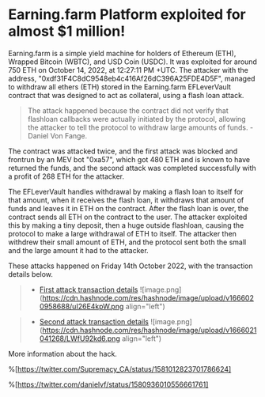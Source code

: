 # Earning.farm Platform exploited for almost  $1 million!

Earning.farm is a simple yield machine for holders of Ethereum (ETH), Wrapped Bitcoin (WBTC), and USD Coin (USDC). It was exploited for around 750 ETH on October 14, 2022, at 12:27:11 PM +UTC.
The attacker with the address, "0xdf31F4C8dC9548eb4c416Af26dC396A25FDE4D5F", managed to withdraw all ethers (ETH) stored in the Earning.farm EFLeverVault contract that was designed to act as collateral, using a flash loan attack.

>The attack happened because the contract did not verify that flashloan callbacks were actually initiated by the protocol, allowing the attacker to tell the protocol to withdraw large amounts of funds. -Daniel Von Fange.

The contract was attacked twice, and the first attack was blocked and frontrun by an MEV bot "0xa57", which got 480 ETH and is known to have returned the funds, and the second attack was completed successfully with a profit of 268 ETH for the attacker.

The EFLeverVault handles withdrawal by making a flash loan to itself for that amount, when it receives the flash loan, it withdraws that amount of funds and leaves it in ETH on the contract. After the flash loan is over, the contract sends all ETH on the contract to the user. 
The attacker exploited this by making a tiny deposit, then a huge outside flashloan, causing the protocol to make a large withdrawal of ETH to itself. The attacker then withdrew their small amount of ETH, and the protocol sent both the small and the large amount it had to the attacker.


These attacks happened on Friday 14th October 2022, with the transaction details below.
> - [First attack transaction details](https://etherscan.io/tx/0x1f1aba5bef04b7026ae3cb1cb77987071a8aff9592e785dd99860566ccad83d1)
![image.png](https://cdn.hashnode.com/res/hashnode/image/upload/v1666020958688/uI26E4kpW.png align="left")

> - [Second attack transaction details](https://etherscan.io/tx/0x160c5950a01b88953648ba90ec0a29b0c5383e055d35a7835d905c53a3dda01e) 
![image.png](https://cdn.hashnode.com/res/hashnode/image/upload/v1666021041268/LWfU92kd6.png align="left")


More information about the hack.

%[https://twitter.com/Supremacy_CA/status/1581012823701786624]

%[https://twitter.com/danielvf/status/1580936010556661761]